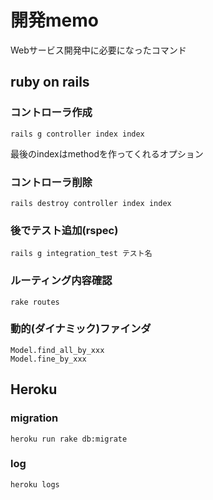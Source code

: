 # 開発memo

Webサービス開発中に必要になったコマンド

## ruby on rails

### コントローラ作成

```
rails g controller index index
```

最後のindexはmethodを作ってくれるオプション

### コントローラ削除

```
rails destroy controller index index
```

### 後でテスト追加(rspec)

```
rails g integration_test テスト名
```

### ルーティング内容確認

```
rake routes
```

### 動的(ダイナミック)ファインダ

```
Model.find_all_by_xxx
Model.fine_by_xxx
```

## Heroku

### migration

```
heroku run rake db:migrate
```

### log

```
heroku logs
```
